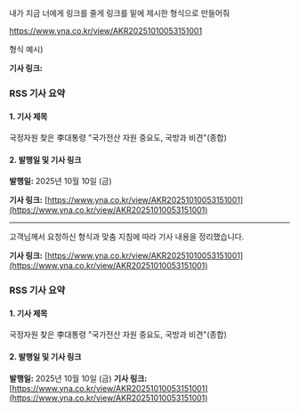 

내가 지금 너에게 링크를 줄게 링크를 밑에 제시한 형식으로 만들어줘



https://www.yna.co.kr/view/AKR20251010053151001





형식 예시)



**기사 링크:** 







### RSS 기사 요약



#### **1. 기사 제목**

국정자원 찾은 李대통령 "국가전산 자원 중요도, 국방과 비견"(종합)





#### **2. 발행일 및 기사 링크**

**발행일:** 2025년 10월 10일 (금)

**기사 링크:** [https://www.yna.co.kr/view/AKR20251010053151001](https://www.yna.co.kr/view/AKR20251010053151001)


----------------------------------------------------------------------------------------------------------------------

고객님께서 요청하신 형식과 맞춤 지침에 따라 기사 내용을 정리했습니다.

**기사 링크:** [https://www.yna.co.kr/view/AKR20251010053151001](https://www.yna.co.kr/view/AKR20251010053151001)

### RSS 기사 요약

#### **1. 기사 제목**
국정자원 찾은 李대통령 "국가전산 자원 중요도, 국방과 비견"(종합)

#### **2. 발행일 및 기사 링크**
**발행일:** 2025년 10월 10일 (금)
**기사 링크:** [https://www.yna.co.kr/view/AKR20251010053151001](https://www.yna.co.kr/view/AKR20251010053151001)